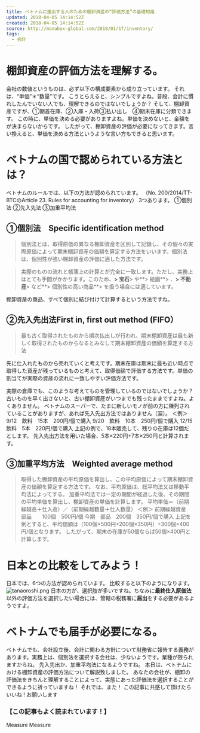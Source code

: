 ```yaml
---
title: ベトナムに進出する人のための棚卸資産の“評価方法”の基礎知識
updated: 2018-04-05 14:14:52Z
created: 2018-04-05 14:14:52Z
source: http://manabox-global.com/2018/01/17/inventory/
tags:
  - 会計
---
```


# 棚卸資産の評価方法を理解する。

会社の数値というものは、必ず以下の構成要素から成り立っています。
それは、“単価”＊“数量”です。
こうとらえると、シンプルですよね。普段、会計に慣れしたんでいない人でも、理解できるのではないでしょうか？
そして、棚卸資産ですが、①期首在庫、②入庫・入荷③払い出し　④期末在庫に分類できます。
この時に、単価を決める必要がありますよね。単価を決めないと、金額をが決まらないからです。
したがって、棚卸資産の評価が必要になってきます。言い換えると、単価を決める方法というような言い方もできると思います。

# ベトナムの国で認められている方法とは？

ベトナムのルールでは、以下の方法が認められています。
（No. 200/2014/TT-BTCのArticle 23. Rules for accounting for inventory）
3つあります。
①個別法
②先入先法
③加重平均法

## ①個別法　Specific identification method

> 個別法とは、取得原価の異なる棚卸資産を区別して記録し、その個々の実際原価によって期末棚卸資産の価額を算定する方法をいいます。個別法は、個別性が強い棚卸資産の評価に適した方法です。

> 実際のものの流れと帳簿上の計算とが完全に一致します。ただし、実務上はとても手間がかかります。このため、**> 宝石**> や**> 絵画**> 、**> 不動産**> など**> 個別性の高い商品**> を扱う場合には適しています。

棚卸資産の商品、すべて個別に結び付けて計算するという方法ですね。

## ②先入先出法First in, first out method (FIFO）

> 最も古く取得されたものから順次払出しが行われ、期末棚卸資産は最も新しく取得されたものからなるとみなして期末棚卸資産の価額を算定する方法

先に仕入れたものから売れていくと考えです。期末在庫は期末に最も近い時点で取得した資産が残っているものと考えて、取得価額で評価する方法です。単価の割当てが実際の資産の流れに一致しやすい評価方法です。

実際の倉庫でも、このような考えてものを管理しているのではないでしょうか？古いものを早く出さないと、古い棚卸資産がいつまでも残ったままですよね。よくありません。
ベトナムのスーパーで、たまに新しいモノが前の方に陳列されていることがありますが、あれば先入先出方法ではありません（涙）。
＜例＞
9/12　飲料　15本　200円/個で購入
9/20　飲料　10本　250円/個で購入
12/15　飲料　5本　220円/個で購入
上記の例で、18本販売して、残りの在庫は12個だとします。
先入先出方法を用いた場合、5本×220円+7本×250円と計算されます。

## ③加重平均方法　Weighted average method

> 取得した棚卸資産の平均原価を算出し、この平均原価によって期末棚卸資産の価額を算定する方法です。
> なお、平均原価は、総平均法又は移動平均法によってする。
加重平均法では一定の期間が経過した後、その期間の平均単価を算出し、棚卸資産の単価を計算します。
平均単価＝（前期繰越高＋仕入高）／（前期繰越数量＋仕入数量）
＜例＞
前期繰越資産　部品　　100個　500円/個
今期　部品　200個　350円/個で購入
上記を例とすると、平均価額は（100個×500円+200個×350円）÷300個=400円/個となります。
したがって、期末の在庫が50個ならば50個×400円と計算します。

# 日本との比較をしてみよう！

日本では、6つの方法が認められています。
比較すると以下のようになります。
![tanaoroshi.png](../_resources/tanaoroshi.png)
日本の方が、選択肢が多いですね。ちなみに**最終仕入原価法**以外の評価方法を選択したい場合には、管轄の税務署に**届出**をする必要があるようですよ。

# ベトナムでも届手が必要になる。

ベトナムでも、会社設立後、会計に関わる方針について財務省に報告する義務があります。実務上は、個別法を選択する会社は、少ないようです。業種が限られますからね。
先入先出か、加重平均法になるようですね。
本日は、ベトナムにおける棚卸資産の評価方法について解説致しました。
あなたの会社が、棚卸の評価法をきちんと理解することによって、実態にあった評価法を選択することができるように祈っていますね！
それでは、また！
この記事に共感して頂けたら
いいね ! お願いします

### 【この記事もよく読まれています！】

Measure
Measure